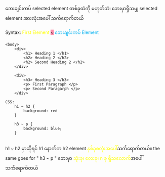 
ဘေးချင်းကပ် selected element တစ်ခုထဲကို မဟုတ်ဘဲ၊ ဘေးမှာရှိသမျှ selected element အားလုံးအပေါ် သက်ရောက်တယ်

 Syntax: <span style="color:rgb(255, 255, 0)">First Element </span> <mark style="background: #FF5582A6;">~</mark> <span style="color:rgb(0, 176, 240)">ဘေးချင်းကပ် Element</span> 

```
<body> 
	<div>
		<h1> Heading 1 </h1>
		<h2> Heading 2 </h2>
		<h2> Second Heading 2 </h2>
	</div>

	<div>
		<h3> Heading 3 </h3>
		<p> First Paragraph </p>
		<p> Second Paragarph </p>
	</div>

CSS: 
	h1 ~ h2 {
		background: red
	}

	h3 ~ p {
		background: blue;
	}


```

h1 ~ h2 မှာဆိုရင် h1 နောက်က h2 element <span style="color:rgb(255, 255, 0)">နှစ်ခုစလုံးအပေါ်</span>သက်ရောက်တယ်။
the same goes for " h3 ~ p "
ဘေးမှာ <span style="color:rgb(255, 255, 0)">သုံးခု၊ လေးခု၊ n ခု ရှိသလောက်</span>အပေါ်သက်ရောက်တယ်